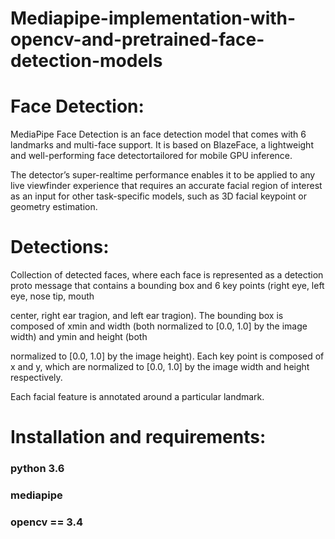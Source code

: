 # Mediapipe-implementation-with-opencv-and-pretrained-face-detection-models
# Face Detection:
MediaPipe Face Detection is an face detection model that comes with 6 landmarks and multi-face support. It is based on BlazeFace, a lightweight and well-performing face detectortailored for mobile GPU inference. 

The detector’s super-realtime performance enables it to be applied to any live viewfinder experience that requires an accurate facial region of interest as an input for other task-specific models, such as 3D facial keypoint or geometry estimation.
















# Detections:
Collection of detected faces, where each face is represented as a detection proto message that contains a bounding box and 6 key points (right eye, left eye, nose tip, mouth

center, right ear tragion, and left ear tragion). The bounding box is composed of xmin and width (both normalized to [0.0, 1.0] by the image width) and ymin and height (both 

normalized to [0.0, 1.0] by the image height). Each key point is composed of x and y, which are normalized to [0.0, 1.0] by the image width and height respectively.

Each facial feature is annotated around a particular landmark.


# Installation and requirements:
 ### python 3.6
 ### mediapipe
 ### opencv == 3.4
 ### 
 





